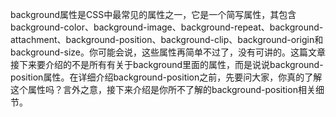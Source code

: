 background属性是CSS中最常见的属性之一，它是一个简写属性，其包含background-color、background-image、background-repeat、background-attachment、background-position、background-clip、background-origin和background-size。你可能会说，这些属性再简单不过了，没有可讲的。这篇文章接下来要介绍的不是所有有关于background里面的属性，而是说说background-position属性。在详细介绍background-position之前，先要问大家，你真的了解这个属性吗？言外之意，接下来介绍是你所不了解的background-position相关细节。